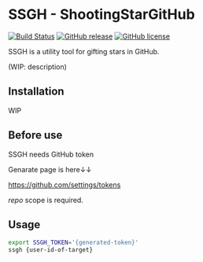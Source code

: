 # SSGH - ShootingStarGitHub
[![Build Status](https://travis-ci.com/417-72KI/SSGH.svg?branch=master)](https://travis-ci.com/417-72KI/SSGH)
[![GitHub release](https://img.shields.io/github/release/417-72KI/SSGH/all.svg)](https://github.com/417-72KI/SSGH/releases)
[![GitHub license](https://img.shields.io/badge/license-MIT-lightgrey.svg)](https://raw.githubusercontent.com/417-72KI/SSGH/master/LICENSE)

SSGH is a utility tool for gifting stars in GitHub.

(WIP: description)

## Installation
WIP

## Before use
SSGH needs GitHub token

Genarate page is here↓↓

https://github.com/settings/tokens

*repo* scope is required.

## Usage
```sh
export SSGH_TOKEN='{generated-token}'
ssgh {user-id-of-target}
```
